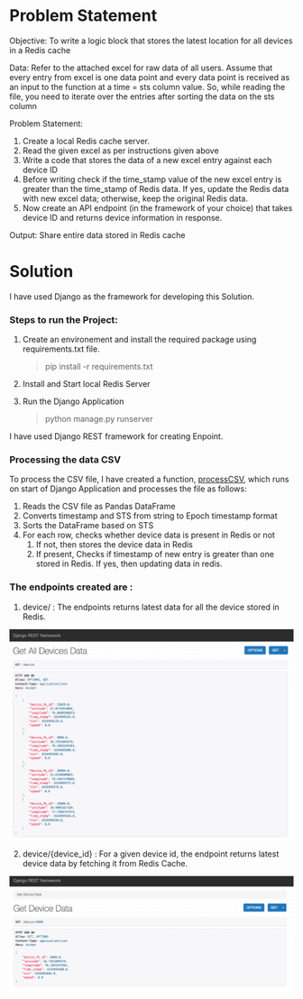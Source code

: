 # Problem Statement

Objective: To write a logic block that stores the latest location for all devices in a Redis cache

Data: Refer to the attached excel for raw data of all users. Assume that every entry from excel is one data
point and every data point is received as an input to the function at a time = sts column value. So, while
reading the file, you need to iterate over the entries after sorting the data on the sts column

Problem Statement:
1. Create a local Redis cache server.
2. Read the given excel as per instructions given above
3. Write a code that stores the data of a new excel entry against each device ID
4. Before writing check if the time_stamp value of the new excel entry is greater than the time_stamp
of Redis data. If yes, update the Redis data with new excel data; otherwise, keep the original Redis
data.
5. Now create an API endpoint (in the framework of your choice) that takes device ID and returns
device information in response.

Output: Share entire data stored in Redis cache

# Solution

I have used Django as the framework for developing this Solution. 
### Steps to run the Project:

1. Create an environement and install the required package using requirements.txt file.
    > pip install -r requirements.txt

2. Install and Start local Redis Server

3. Run the Django Application
    > python manage.py runserver


I have used Django REST framework for creating Enpoint.

### Processing the data CSV

To process the CSV file, I have created a function, [processCSV](https://github.com/kashyapkathrani/Carnot-Technologies/blob/master/APIs/utils.py), which runs on start of Django Application and processes the file as follows:

1. Reads the CSV file as Pandas DataFrame
2. Converts timestamp and STS from string to Epoch timestamp format
3. Sorts the DataFrame based on STS
4. For each row, checks whether device data is present in Redis or not
    1. If not, then stores the device data in Redis
    2. If present, Checks if timestamp of new entry is greater than one stored in Redis. If yes, then updating data in redis.


### The endpoints created are :

1. device/ : The endpoints returns latest data for all the device stored in Redis.

![output image](https://github.com/kashyapkathrani/Carnot-Technologies/blob/master/Carnot/static/get-all-devices.png)


2. device/{device_id} : For a given device id, the endpoint returns latest device data by fetching it from Redis Cache.

![output image](https://github.com/kashyapkathrani/Carnot-Technologies/blob/master/Carnot/static/get-by-device-id.png)

